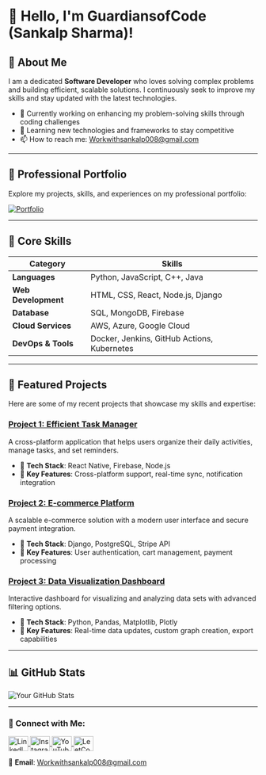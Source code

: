 
# 👋 Hello, I'm GuardiansofCode (Sankalp Sharma)!

## 💼 About Me
I am a dedicated **Software Developer** who loves solving complex problems and building efficient, scalable solutions. I continuously seek to improve my skills and stay updated with the latest technologies.

- 🔭 Currently working on enhancing my problem-solving skills through coding challenges
- 🌱 Learning new technologies and frameworks to stay competitive
- 📫 How to reach me: [Workwithsankalp008@gmail.com](mailto:Workwithsankalp008@gmail.com)

---

## 📌 Professional Portfolio
Explore my projects, skills, and experiences on my professional portfolio:

[![Portfolio](https://img.shields.io/badge/Portfolio-Visit%20Now-blueviolet?style=for-the-badge)](https://yourportfolio.com)

---

## 🔧 Core Skills
| Category             | Skills                                    |
|----------------------|-------------------------------------------|
| **Languages**        | Python, JavaScript, C++, Java             |
| **Web Development**  | HTML, CSS, React, Node.js, Django         |
| **Database**         | SQL, MongoDB, Firebase                    |
| **Cloud Services**   | AWS, Azure, Google Cloud                  |
| **DevOps & Tools**   | Docker, Jenkins, GitHub Actions, Kubernetes|

---

## 🌟 Featured Projects
Here are some of my recent projects that showcase my skills and expertise:

### [Project 1: Efficient Task Manager](https://github.com/GuardiansofCode/project1)
A cross-platform application that helps users organize their daily activities, manage tasks, and set reminders.
- 🔧 **Tech Stack**: React Native, Firebase, Node.js
- 🚀 **Key Features**: Cross-platform support, real-time sync, notification integration

### [Project 2: E-commerce Platform](https://github.com/GuardiansofCode/project2)
A scalable e-commerce solution with a modern user interface and secure payment integration.
- 🔧 **Tech Stack**: Django, PostgreSQL, Stripe API
- 🚀 **Key Features**: User authentication, cart management, payment processing

### [Project 3: Data Visualization Dashboard](https://github.com/GuardiansofCode/project3)
Interactive dashboard for visualizing and analyzing data sets with advanced filtering options.
- 🔧 **Tech Stack**: Python, Pandas, Matplotlib, Plotly
- 🚀 **Key Features**: Real-time data updates, custom graph creation, export capabilities

---

## 📊 GitHub Stats
![Your GitHub Stats](https://github-readme-stats.vercel.app/api?username=GuardiansofCode&show_icons=true&theme=dark)

---

<h3 align="left">🤝 Connect with Me:</h3>
<p align="left">
  <a href="https://www.linkedin.com/in/sankalp-sharma-6342532b4" target="_blank">
    <img align="center" src="https://raw.githubusercontent.com/rahuldkjain/github-profile-readme-generator/master/src/images/icons/Social/linked-in-alt.svg" alt="LinkedIn" height="30" width="40" />
  </a>
  <a href="https://www.instagram.com/cascabellah/" target="_blank">
    <img align="center" src="https://raw.githubusercontent.com/rahuldkjain/github-profile-readme-generator/master/src/images/icons/Social/instagram.svg" alt="Instagram" height="30" width="40" />
  </a>
  <a href="https://youtube.com/@cascabellah" target="_blank">
    <img align="center" src="https://raw.githubusercontent.com/rahuldkjain/github-profile-readme-generator/master/src/images/icons/Social/youtube.svg" alt="YouTube" height="30" width="40" />
  </a>
  <a href="https://leetcode.com/u/Qwgcbnjh5166527_516_/" target="_blank">
    <img align="center" src="https://raw.githubusercontent.com/rahuldkjain/github-profile-readme-generator/master/src/images/icons/Social/leet-code.svg" alt="LeetCode Profile" height="30" width="40" />
  </a>
</p>

📧 **Email**: [Workwithsankalp008@gmail.com](mailto:Workwithsankalp008@gmail.com)
